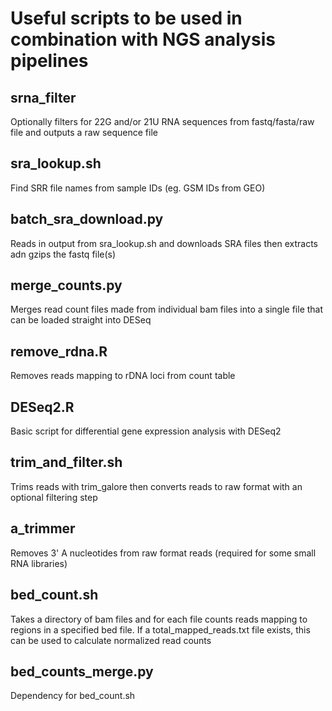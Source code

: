 # Useful scripts to be used in combination with NGS analysis pipelines

## srna_filter

Optionally filters for 22G and/or 21U RNA sequences from fastq/fasta/raw file and outputs a raw sequence file

## sra_lookup.sh

Find SRR file names from sample IDs (eg. GSM IDs from GEO)

## batch_sra_download.py

Reads in output from sra_lookup.sh and downloads SRA files then extracts adn gzips the fastq file(s)

## merge_counts.py

Merges read count files made from individual bam files into a single file that can be loaded straight into DESeq

## remove_rdna.R

Removes reads mapping to rDNA loci from count table

## DESeq2.R

Basic script for differential gene expression analysis with DESeq2

## trim_and_filter.sh

Trims reads with trim_galore then converts reads to raw format with an optional filtering step

## a_trimmer

Removes 3' A nucleotides from raw format reads (required for some small RNA libraries)

## bed_count.sh

Takes a directory of bam files and for each file counts reads mapping to regions in a specified bed file. If a total_mapped_reads.txt file exists, this can be used to calculate normalized read counts

## bed_counts_merge.py

Dependency for bed_count.sh 
